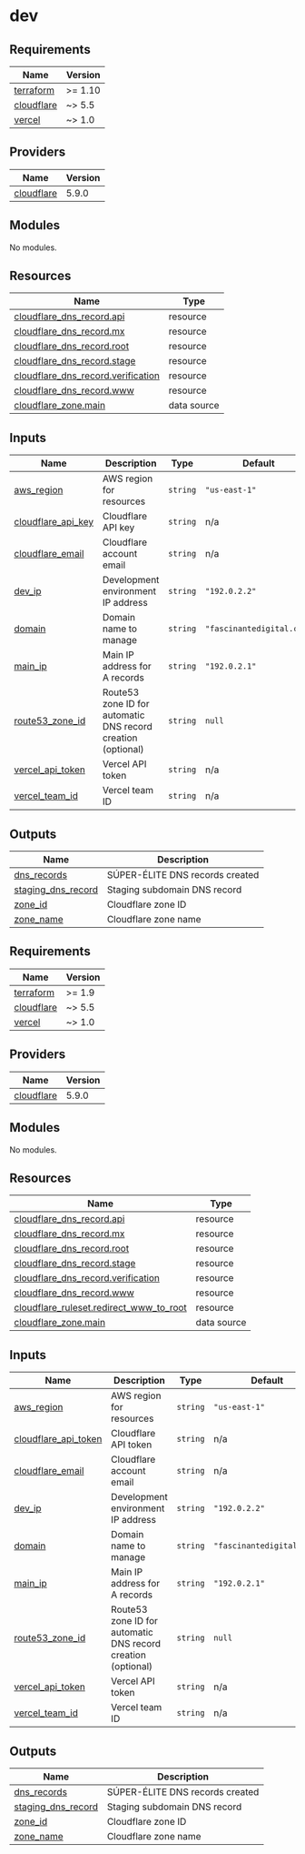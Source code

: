 # dev

<!-- BEGIN_TF_DOCS -->

## Requirements

| Name                                                                        | Version |
| --------------------------------------------------------------------------- | ------- |
| <a name="requirement_terraform"></a> [terraform](#requirement_terraform)    | >= 1.10 |
| <a name="requirement_cloudflare"></a> [cloudflare](#requirement_cloudflare) | ~> 5.5  |
| <a name="requirement_vercel"></a> [vercel](#requirement_vercel)             | ~> 1.0  |

## Providers

| Name                                                                  | Version |
| --------------------------------------------------------------------- | ------- |
| <a name="provider_cloudflare"></a> [cloudflare](#provider_cloudflare) | 5.9.0   |

## Modules

No modules.

## Resources

| Name                                                                                                                                 | Type        |
| ------------------------------------------------------------------------------------------------------------------------------------ | ----------- |
| [cloudflare_dns_record.api](https://registry.terraform.io/providers/cloudflare/cloudflare/latest/docs/resources/dns_record)          | resource    |
| [cloudflare_dns_record.mx](https://registry.terraform.io/providers/cloudflare/cloudflare/latest/docs/resources/dns_record)           | resource    |
| [cloudflare_dns_record.root](https://registry.terraform.io/providers/cloudflare/cloudflare/latest/docs/resources/dns_record)         | resource    |
| [cloudflare_dns_record.stage](https://registry.terraform.io/providers/cloudflare/cloudflare/latest/docs/resources/dns_record)        | resource    |
| [cloudflare_dns_record.verification](https://registry.terraform.io/providers/cloudflare/cloudflare/latest/docs/resources/dns_record) | resource    |
| [cloudflare_dns_record.www](https://registry.terraform.io/providers/cloudflare/cloudflare/latest/docs/resources/dns_record)          | resource    |
| [cloudflare_zone.main](https://registry.terraform.io/providers/cloudflare/cloudflare/latest/docs/data-sources/zone)                  | data source |

## Inputs

| Name                                                                                    | Description                                                  | Type     | Default                   | Required |
| --------------------------------------------------------------------------------------- | ------------------------------------------------------------ | -------- | ------------------------- | :------: |
| <a name="input_aws_region"></a> [aws_region](#input_aws_region)                         | AWS region for resources                                     | `string` | `"us-east-1"`             |    no    |
| <a name="input_cloudflare_api_key"></a> [cloudflare_api_key](#input_cloudflare_api_key) | Cloudflare API key                                           | `string` | n/a                       |   yes    |
| <a name="input_cloudflare_email"></a> [cloudflare_email](#input_cloudflare_email)       | Cloudflare account email                                     | `string` | n/a                       |   yes    |
| <a name="input_dev_ip"></a> [dev_ip](#input_dev_ip)                                     | Development environment IP address                           | `string` | `"192.0.2.2"`             |    no    |
| <a name="input_domain"></a> [domain](#input_domain)                                     | Domain name to manage                                        | `string` | `"fascinantedigital.com"` |    no    |
| <a name="input_main_ip"></a> [main_ip](#input_main_ip)                                  | Main IP address for A records                                | `string` | `"192.0.2.1"`             |    no    |
| <a name="input_route53_zone_id"></a> [route53_zone_id](#input_route53_zone_id)          | Route53 zone ID for automatic DNS record creation (optional) | `string` | `null`                    |    no    |
| <a name="input_vercel_api_token"></a> [vercel_api_token](#input_vercel_api_token)       | Vercel API token                                             | `string` | n/a                       |   yes    |
| <a name="input_vercel_team_id"></a> [vercel_team_id](#input_vercel_team_id)             | Vercel team ID                                               | `string` | n/a                       |   yes    |

## Outputs

| Name                                                                                      | Description                     |
| ----------------------------------------------------------------------------------------- | ------------------------------- |
| <a name="output_dns_records"></a> [dns_records](#output_dns_records)                      | SÚPER-ÉLITE DNS records created |
| <a name="output_staging_dns_record"></a> [staging_dns_record](#output_staging_dns_record) | Staging subdomain DNS record    |
| <a name="output_zone_id"></a> [zone_id](#output_zone_id)                                  | Cloudflare zone ID              |
| <a name="output_zone_name"></a> [zone_name](#output_zone_name)                            | Cloudflare zone name            |

<!-- END_TF_DOCS -->
<!-- BEGINNING OF PRE-COMMIT-TERRAFORM DOCS HOOK -->

## Requirements

| Name                                                                        | Version |
| --------------------------------------------------------------------------- | ------- |
| <a name="requirement_terraform"></a> [terraform](#requirement_terraform)    | >= 1.9  |
| <a name="requirement_cloudflare"></a> [cloudflare](#requirement_cloudflare) | ~> 5.5  |
| <a name="requirement_vercel"></a> [vercel](#requirement_vercel)             | ~> 1.0  |

## Providers

| Name                                                                  | Version |
| --------------------------------------------------------------------- | ------- |
| <a name="provider_cloudflare"></a> [cloudflare](#provider_cloudflare) | 5.9.0   |

## Modules

No modules.

## Resources

| Name                                                                                                                                   | Type        |
| -------------------------------------------------------------------------------------------------------------------------------------- | ----------- |
| [cloudflare_dns_record.api](https://registry.terraform.io/providers/cloudflare/cloudflare/latest/docs/resources/dns_record)            | resource    |
| [cloudflare_dns_record.mx](https://registry.terraform.io/providers/cloudflare/cloudflare/latest/docs/resources/dns_record)             | resource    |
| [cloudflare_dns_record.root](https://registry.terraform.io/providers/cloudflare/cloudflare/latest/docs/resources/dns_record)           | resource    |
| [cloudflare_dns_record.stage](https://registry.terraform.io/providers/cloudflare/cloudflare/latest/docs/resources/dns_record)          | resource    |
| [cloudflare_dns_record.verification](https://registry.terraform.io/providers/cloudflare/cloudflare/latest/docs/resources/dns_record)   | resource    |
| [cloudflare_dns_record.www](https://registry.terraform.io/providers/cloudflare/cloudflare/latest/docs/resources/dns_record)            | resource    |
| [cloudflare_ruleset.redirect_www_to_root](https://registry.terraform.io/providers/cloudflare/cloudflare/latest/docs/resources/ruleset) | resource    |
| [cloudflare_zone.main](https://registry.terraform.io/providers/cloudflare/cloudflare/latest/docs/data-sources/zone)                    | data source |

## Inputs

| Name                                                                                          | Description                                                  | Type     | Default                   | Required |
| --------------------------------------------------------------------------------------------- | ------------------------------------------------------------ | -------- | ------------------------- | :------: |
| <a name="input_aws_region"></a> [aws_region](#input_aws_region)                               | AWS region for resources                                     | `string` | `"us-east-1"`             |    no    |
| <a name="input_cloudflare_api_token"></a> [cloudflare_api_token](#input_cloudflare_api_token) | Cloudflare API token                                         | `string` | n/a                       |   yes    |
| <a name="input_cloudflare_email"></a> [cloudflare_email](#input_cloudflare_email)             | Cloudflare account email                                     | `string` | n/a                       |   yes    |
| <a name="input_dev_ip"></a> [dev_ip](#input_dev_ip)                                           | Development environment IP address                           | `string` | `"192.0.2.2"`             |    no    |
| <a name="input_domain"></a> [domain](#input_domain)                                           | Domain name to manage                                        | `string` | `"fascinantedigital.com"` |    no    |
| <a name="input_main_ip"></a> [main_ip](#input_main_ip)                                        | Main IP address for A records                                | `string` | `"192.0.2.1"`             |    no    |
| <a name="input_route53_zone_id"></a> [route53_zone_id](#input_route53_zone_id)                | Route53 zone ID for automatic DNS record creation (optional) | `string` | `null`                    |    no    |
| <a name="input_vercel_api_token"></a> [vercel_api_token](#input_vercel_api_token)             | Vercel API token                                             | `string` | n/a                       |   yes    |
| <a name="input_vercel_team_id"></a> [vercel_team_id](#input_vercel_team_id)                   | Vercel team ID                                               | `string` | n/a                       |   yes    |

## Outputs

| Name                                                                                      | Description                     |
| ----------------------------------------------------------------------------------------- | ------------------------------- |
| <a name="output_dns_records"></a> [dns_records](#output_dns_records)                      | SÚPER-ÉLITE DNS records created |
| <a name="output_staging_dns_record"></a> [staging_dns_record](#output_staging_dns_record) | Staging subdomain DNS record    |
| <a name="output_zone_id"></a> [zone_id](#output_zone_id)                                  | Cloudflare zone ID              |
| <a name="output_zone_name"></a> [zone_name](#output_zone_name)                            | Cloudflare zone name            |

<!-- END OF PRE-COMMIT-TERRAFORM DOCS HOOK -->

